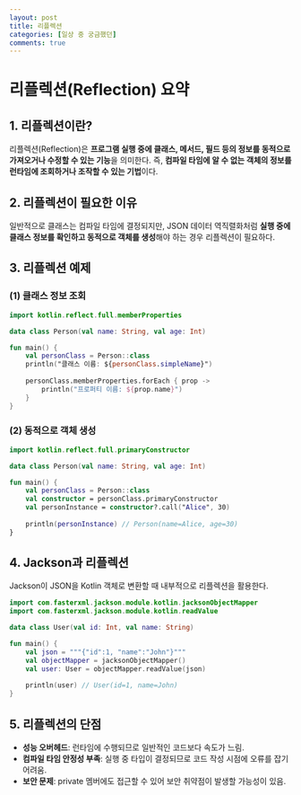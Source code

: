 ```yaml
---
layout: post
title: 리플렉션
categories: [일상 중 궁금했던]
comments: true
---
```


# 리플렉션(Reflection) 요약

## 1. 리플렉션이란?
리플렉션(Reflection)은 **프로그램 실행 중에 클래스, 메서드, 필드 등의 정보를 동적으로 가져오거나 수정할 수 있는 기능**을 의미한다. 즉, **컴파일 타임에 알 수 없는 객체의 정보를 런타임에 조회하거나 조작할 수 있는 기법**이다.

## 2. 리플렉션이 필요한 이유
일반적으로 클래스는 컴파일 타임에 결정되지만, JSON 데이터 역직렬화처럼 **실행 중에 클래스 정보를 확인하고 동적으로 객체를 생성**해야 하는 경우 리플렉션이 필요하다.

## 3. 리플렉션 예제

### (1) 클래스 정보 조회
```kotlin
import kotlin.reflect.full.memberProperties

data class Person(val name: String, val age: Int)

fun main() {
    val personClass = Person::class
    println("클래스 이름: ${personClass.simpleName}")
    
    personClass.memberProperties.forEach { prop ->
        println("프로퍼티 이름: ${prop.name}")
    }
}
```

### (2) 동적으로 객체 생성
```kotlin
import kotlin.reflect.full.primaryConstructor

data class Person(val name: String, val age: Int)

fun main() {
    val personClass = Person::class
    val constructor = personClass.primaryConstructor
    val personInstance = constructor?.call("Alice", 30)
    
    println(personInstance) // Person(name=Alice, age=30)
}
```

## 4. Jackson과 리플렉션
Jackson이 JSON을 Kotlin 객체로 변환할 때 내부적으로 리플렉션을 활용한다.
```kotlin
import com.fasterxml.jackson.module.kotlin.jacksonObjectMapper
import com.fasterxml.jackson.module.kotlin.readValue

data class User(val id: Int, val name: String)

fun main() {
    val json = """{"id":1, "name":"John"}"""
    val objectMapper = jacksonObjectMapper()
    val user: User = objectMapper.readValue(json)
    
    println(user) // User(id=1, name=John)
}
```

## 5. 리플렉션의 단점
- **성능 오버헤드**: 런타임에 수행되므로 일반적인 코드보다 속도가 느림.
- **컴파일 타임 안정성 부족**: 실행 중 타입이 결정되므로 코드 작성 시점에 오류를 잡기 어려움.
- **보안 문제**: private 멤버에도 접근할 수 있어 보안 취약점이 발생할 가능성이 있음.

